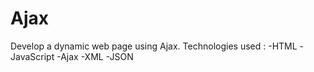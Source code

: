 # Ajax
Develop a dynamic web page using Ajax.
Technologies used :
 -HTML
 -JavaScript
 -Ajax
 -XML
 -JSON
